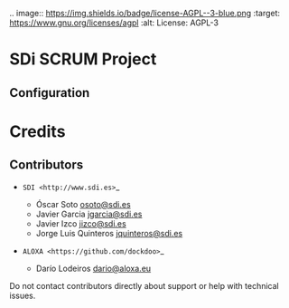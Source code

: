 
.. image:: https://img.shields.io/badge/license-AGPL--3-blue.png
   :target: https://www.gnu.org/licenses/agpl
   :alt: License: AGPL-3

SDi SCRUM  Project
==================



Configuration
-------------

Credits
=======

Contributors
------------

* `SDI <http://www.sdi.es>`_

  * Óscar Soto <osoto@sdi.es>
  * Javier Garcia <jgarcia@sdi.es>
  * Javier Izco <jizco@sdi.es>
  * Jorge Luis Quinteros <jquinteros@sdi.es>

* `ALOXA <https://github.com/dockdoo>`_

  * Darío Lodeiros <dario@aloxa.eu>

Do not contact contributors directly about support or help with technical issues.

